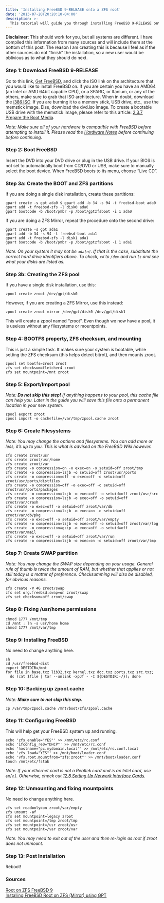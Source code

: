 ```yaml
---
title: 'Installing FreeBSD 9-RELEASE onto a ZFS root'
date: '2013-07-20T20:20:10-04:00'
description: >-
  This tutorial will guide you through installing FreeBSD 9-RELEASE onto a ZFS root with UFS boot. We will also cover a small amount of post-install items to ensure your system is available for immediate use.
---
```

**Disclaimer**: This should work for you, but all systems are different. I have compiled this information from many sources and will include them at the bottom of this post. The reason I am creating this is because I feel as if the other sources do not “finish” the installation, so a new user would be oblivious as to what they should do next.

### Step 1: Download FreeBSD 9-RELEASE

Go to this link, [Get FreeBSD](http://www.freebsd.org/where.html), and click the ISO link on the architecture that you would like to install FreeBSD on. If you are certain you have an AMD64 (an Intel or AMD 64bit capable CPU), or a SPARC, or Itanium, or any of the others, make sure to grab that ISO architecture. When in doubt, download the [i386 ISO](ftp://ftp.freebsd.org/pub/FreeBSD/releases/i386/i386/ISO-IMAGES/9.0/). If you are burning it to a memory stick, USB drive, etc., use the memstick image. Else, download the dvd.iso image. To create a bootable USB drive with the memstick image, please refer to this article: [2.3.7 Prepare the Boot Media](http://www.freebsd.org/doc/en_US.ISO8859-1/books/handbook/install-pre.html).

_Note: Make sure all of your hardware is compatible with FreeBSD before attempting to install it. Please read the [Hardware Notes](http://www.freebsd.org/releases/9.0R/hardware.html) before continuing before continuing._


### Step 2: Boot FreeBSD

Insert the DVD into your DVD drive or plug in the USB drive. If your BIOS is not set to automatically boot from CD/DVD or USB, make sure to manually select the boot device. When FreeBSD boots to its menu, choose “Live CD”.


### Step 3a: Create the BOOT and ZFS partitions

If you are doing a single disk installation, create these partitions:
```bash:title=bash
gpart create -s gpt ada0 $ gpart add -b 34 -s 94 -t freebsd-boot ada0
gpart add -t freebsd-zfs -l disk0 ada0
gpart bootcode -b /boot/pmbr -p /boot/gptzfsboot -i 1 ada0
```

If you are doing a ZFS Mirror, repeat the procedure onto the second drive:
```bash:title=bash
gpart create -s gpt ada1
gpart add -b 34 -s 94 -t freebsd-boot ada1
gpart add -t freebsd-zfs -l disk1 ada1
gpart bootcode -b /boot/pmbr -p /boot/gptzfsboot -i 1 ada1
```

_Note: On your system it may not be ```ada[n]```. If that is the case, substitute the correct hard drive identifiers above. To check, ```cd``` to ```/dev``` and run ```ls``` and see what your disks are listed as._


### Step 3b: Creating the ZFS pool

If you have a single disk installation, use this:

```bash:title=bash
zpool create zroot /dev/gpt/disk0
```

However, if you are creating a ZFS Mirror, use this instead:

```bash:title=bash
zpool create zroot mirror /dev/gpt/disk0 /dev/gpt/disk1
```

This will create a zpool named “zroot”. Even though we now have a pool, it is useless without any filesystems or mountpoints.


### Step 4: BOOTFS property, ZFS checksum, and mounting

This is just a simple task. It makes sure your system is bootable, while setting the ZFS checksum (this helps detect bitrot), and then mounts zroot.

```bash:title=bash
zpool set bootfs=zroot zroot
zfs set checksum=fletcher4 zroot
zfs set mountpoint=/mnt zroot
```


### Step 5: Export/Import pool

_Note: **Do not skip this step!** If anything happens to your pool, this cache file can help you. Later in the guide you will save this file onto a permanent location in your new system._

```bash:title=bash
zpool export zroot
zpool import -o cachefile=/var/tmp/zpool.cache zroot
```


### Step 6: Create Filesystems

_Note: You may change the options and filesystems. You can add more or less, it’s up to you. This is what is advised on the FreeBSD Wiki however._

```bash:title=bash
zfs create zroot/usr
zfs create zroot/usr/home
zfs create zroot/var
zfs create -o compression=on -o exec=on -o setuid=off zroot/tmp
zfs create -o compression=lzjb -o setuid=off zroot/usr/ports
zfs create -o compression=off -o exec=off -o setuid=off zroot/usr/ports/distfiles
zfs create -o compression=off -o exec=off -o setuid=off zroot/usr/ports/packages
zfs create -o compression=lzjb -o exec=off -o setuid=off zroot/usr/src
zfs create -o compression=lzjb -o exec=off -o setuid=off zroot/var/crash
zfs create -o exec=off -o setuid=off zroot/var/db
zfs create -o compression=lzjb -o exec=on -o setuid=off zroot/var/db/pkg
zfs create -o exec=off -o setuid=off zroot/var/empty
zfs create -o compression=lzjb -o exec=off -o setuid=off zroot/var/log
zfs create -o compression=gzip -o exec=off -o setuid=off zroot/var/mail
zfs create -o exec=off -o setuid=off zroot/var/run
zfs create -o compression=lzjb -o exec=on -o setuid=off zroot/var/tmp
```


### Step 7: Create SWAP partition

_Note: You may change the SWAP size depending on your usage. General rule of thumb is twice the amount of RAM, but whether that applies or not still today is a matter of preference. Checksumming will also be disabled, for obvious reasons._

```bash:title=bash
zfs create -V 4G zroot/swap
zfs set org.freebsd:swap=on zroot/swap
zfs set checksum=off zroot/swap
```


### Step 8: Fixing /usr/home permissions

```bash:title=bash
chmod 1777 /mnt/tmp
cd /mnt ; ln -s usr/home home
chmod 1777 /mnt/var/tmp
```


### Step 9: Installing FreeBSD

No need to change anything here.

[^//]: Fix this so "do" is considered part of the same output!
```bash:title=bash
sh
cd /usr/freebsd-dist
export DESTDIR=/mnt
for file in base.txz lib32.txz kernel.txz doc.txz ports.txz src.txz;
  do (cat $file | tar --unlink -xpJf - -C ${DESTDIR:-/}); done
```


### Step 10: Backing up zpool.cache

_Note: **Make sure to not skip this step.**_

```bash:title=bash
cp /var/tmp/zpool.cache /mnt/boot/zfs/zpool.cache
```


### Step 11: Configuring FreeBSD

This will help get your FreeBSD system up and running.

```bash:title=bash
echo 'zfs_enable="YES"' >> /mnt/etc/rc.conf
echo 'ifconfig_re0="DHCP"' >> /mnt/etc/rc.conf
echo 'hostname="pc.mydomain.local"' >> /mnt/etc/rc.conf.local
echo 'zfs_load="YES"' >> /mnt/boot/loader.conf
echo 'vfs.root.mountfrom="zfs:zroot"' >> /mnt/boot/loader.conf
touch /mnt/etc/fstab
```

_Note: If your ethernet card is not a Realtek card and is an Intel card, use ```em[n]```. Otherwise, check out [12.8 Setting Up Network Interface Cards](http://www.freebsd.org/doc/en_US.ISO8859-1/books/handbook/config-network-setup.html)._


### Step 12: Unmounting and fixing mountpoints

No need to change anything here.

```bash:title=bash
zfs set readonly=on zroot/var/empty
zfs umount -af
zfs set mountpoint=legacy zroot
zfs set mountpoint=/tmp zroot/tmp
zfs set mountpoint=/usr zroot/usr
zfs set mountpoint=/var zroot/var
```

_Note: You may need to exit out of the user and then re-login as root if zroot does not unmount._


### Step 13: Post Installation

Reboot!

### Sources
[Root on ZFS FreeBSD 9](http://www.aisecure.net/2011/11/28/root-zfs-freebsd9/)  
[Installing FreeBSD Root on ZFS (Mirror) using GPT](http://wiki.freebsd.org/RootOnZFS/GPTZFSBoot/Mirror)  
